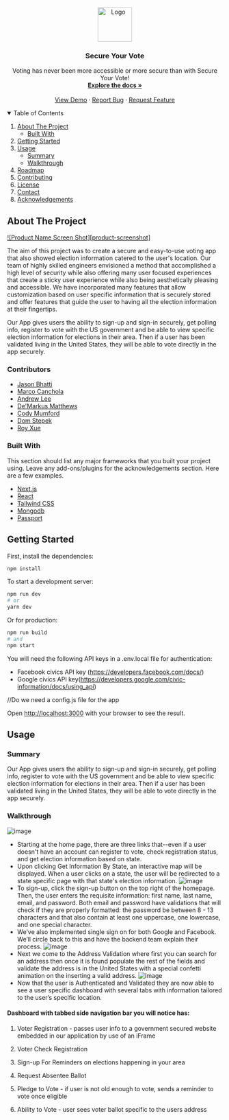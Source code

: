 <!-- PROJECT LOGO -->
<br />
<p align="center">
  <a href="https://github.com/othneildrew/Best-README-Template">
    <img src="https://github.com/blue-ocean-bubbles/syv/blob/main/public/logo.png" alt="Logo" width="80" height="80">
  </a>

  <h3 align="center">Secure Your Vote</h3>

  <p align="center">
    Voting has never been more accessible or more secure than with Secure Your Vote!
    <br />
    <a href="https://github.com/blue-ocean-bubbles/syv"><strong>Explore the docs »</strong></a>
    <br />
    <br />
    <a href="http://13.90.213.141/">View Demo</a>
    ·
    <a href="https://github.com/blue-ocean-bubbles/syv/issues">Report Bug</a>
    ·
    <a href="https://github.com/blue-ocean-bubbles/syv/issues">Request Feature</a>
  </p>
</p>



<!-- TABLE OF CONTENTS -->
<details open="open">
  <summary>Table of Contents</summary>
  <ol>
    <li>
      <a href="#about-the-project">About The Project</a>
      <ul>
        <li><a href="#built-with">Built With</a></li>
      </ul>
    </li>
    <li><a href="#getting-started">Getting Started</a> </li>
    <li>
      <a href="#usage">Usage</a>
      <ul>
        <li><a href="#summary">Summary</a></li>
        <li><a href="#walkthrough">Walkthrough</a></li>
      </ul>
    </li>
    <li><a href="#roadmap">Roadmap</a></li>
    <li><a href="#contributing">Contributing</a></li>
    <li><a href="#license">License</a></li>
    <li><a href="#contact">Contact</a></li>
    <li><a href="#acknowledgements">Acknowledgements</a></li>
  </ol>
</details>

<!-- ABOUT THE PROJECT -->
## About The Project

[![Product Name Screen Shot][product-screenshot]](https://example.com)

The aim of this project was to create a secure and easy-to-use voting app that also showed election information catered to the user's location. Our team of highly skilled engineers envisioned a method that accomplished a high level of security while also offering many user focused experiences that create a sticky user experience while also being aesthetically pleasing and accessible. We have incorporated many features that allow customization based on user specific information that is securely stored and offer features that guide the user to having all the election information at their fingertips.   
 
Our App gives users the ability to sign-up and sign-in securely, get polling info, register to vote with the US government and be able to view specific election information for elections in their area. Then if a user has been validated living in the United States, they will be able to vote directly in the app securely.

### Contributors
* [Jason Bhatti](https://github.com/bhattibytes)
* [Marco Canchola](https://github.com/marcoantonio224)
* [Andrew Lee](https://github.com/TurkeyFats)
* [De'Markus Matthews](https://github.com/DManthonyx)
* [Cody Mumford](https://github.com/codymumford)
* [Dom Stepek](https://github.com/domstepek)
* [Roy Xue](https://github.com/mooseygoose)

### Built With

This section should list any major frameworks that you built your project using. Leave any add-ons/plugins for the acknowledgements section. Here are a few examples.
* [Next.js](https://getbootstrap.com)
* [React](https://reactjs.org/)
* [Tailwind CSS](https://tailwindcss.com)
* [Mongodb](https://www.mongodb.com/)
* [Passport](http://www.passportjs.org/)

## Getting Started

First, install the dependencies:

```bash
npm install
```

To start a development server:

```bash
npm run dev
# or
yarn dev
```

Or for production:

```bash
npm run build
# and
npm start
```

You will need the following API keys in a .env.local file for authentication:
* Facebook civics API key (https://developers.facebook.com/docs/)
* Google civics API key(https://developers.google.com/civic-information/docs/using_api)

//Do we need a config.js file for the app

Open [http://localhost:3000](http://localhost:3000) with your browser to see the result.

<!-- USAGE EXAMPLES -->
## Usage

### Summary
Our App gives users the ability to sign-up and sign-in securely, get polling info, register to vote with the US government and be able to view specific election information for elections in their area. Then if a user has been validated living in the United States, they will be able to vote directly in the app securely.     

### Walkthrough
![image](https://user-images.githubusercontent.com/73206753/120080209-ac9e7980-c06c-11eb-95c0-140fec9f7617.png)
* Starting at the home page, there are three links that--even if a user doesn't have an account can register to vote, check registration status, and get election information based on state.
* Upon clicking Get Information By State, an interactive map will be displayed. When a user clicks on a state, the user will be redirected to a state specific page with that state's election information.
![image](https://user-images.githubusercontent.com/73206753/120081774-1ec68c80-c074-11eb-865f-397055c74434.png)
* To sign-up, click the sign-up button on the top right of the homepage. Then, the user enters the requisite information: first name, last name, email, and password. Both email and password have validations that will check if they are properly formatted: the password be between 8 - 13 characters and that also contain at least one uppercase, one lowercase, and one special character.
* We’ve also implemented single sign on for both Google and Facebook. We’ll circle back to this and have the backend team explain their process. 
![image](https://user-images.githubusercontent.com/73206753/120082373-79adb300-c077-11eb-8b4c-dd9c8161e219.png)
* Next we come to the Address Validation where first you can search for an address then once it is found populate the rest of the fields and validate the address is in the United States with a special confetti animation on the inserting a valid address. 
![image](https://user-images.githubusercontent.com/73206753/120082435-f3de3780-c077-11eb-8c4a-1b8c21c76a42.png)
* Now that the user is Authenticated and Validated they are now able to see a user specific dashboard with several tabs with information tailored to the user’s specific location. 
<h4>Dashboard with tabbed side navigation bar you will notice has:</h4>
<ol>
  <li><p>Voter Registration - passes user info to a government secured website embedded in our application by use of an iFrame
</p></li>
  <li><p>Voter Check Registration</p></li>
  <li><p>Sign-up For Reminders on elections happening in your area
</p></li>
  <li><p>Request Absentee Ballot
</p></li>
  <li><p>Pledge to Vote - if user is not old enough to vote, sends a reminder to vote once eligible</p></li>
  <li><p>Ability to Vote - user sees voter ballot specific to the users address</p></li>
</ol>

